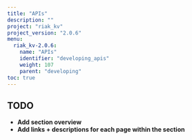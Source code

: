 ```yaml
---
title: "APIs"
description: ""
project: "riak_kv"
project_version: "2.0.6"
menu:
  riak_kv-2.0.6:
    name: "APIs"
    identifier: "developing_apis"
    weight: 107
    parent: "developing"
toc: true
---
```


## TODO

- **Add section overview**
- **Add links + descriptions for each page within the section**
